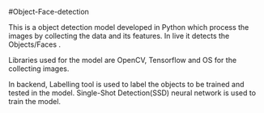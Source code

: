 #Object-Face-detection 

This is a object detection model developed in Python which process the images by collecting the data and its features. In live it detects the Objects/Faces .

Libraries used  for the model are OpenCV, Tensorflow and OS for the  collecting images.

In backend, Labelling tool is used  to label the objects to be trained and tested in the model. Single-Shot Detection(SSD) neural network is used to train the model.
